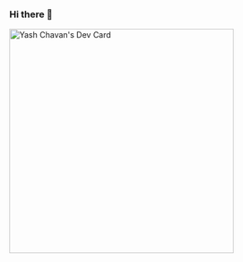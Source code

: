 ### Hi there 👋
<a href="https://app.daily.dev/mahi_22"><img src="https://api.daily.dev/devcards/9ad3019669244d5a92bdf1d7bd50204a.png?r=1up" width="400" alt="Yash Chavan's Dev Card"/></a>
<!--
**Danny0728/Danny0728** is a ✨ _special_ ✨ repository because its `README.md` (this file) appears on your GitHub profile.

Here are some ideas to get you started:

- 🔭 I’m currently working on ...
- 🌱 I’m currently learning ...
- 👯 I’m looking to collaborate on ...
- 🤔 I’m looking for help with ...
- 💬 Ask me about ...
- 📫 How to reach me: ...
- 😄 Pronouns: ...
- ⚡ Fun fact: ...
-->
